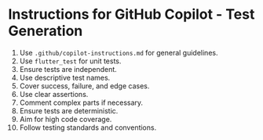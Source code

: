 # Instructions for GitHub Copilot - Test Generation

1. Use `.github/copilot-instructions.md` for general guidelines.
2. Use `flutter_test` for unit tests.
3. Ensure tests are independent.
4. Use descriptive test names.
5. Cover success, failure, and edge cases.
6. Use clear assertions.
7. Comment complex parts if necessary.
8. Ensure tests are deterministic.
9. Aim for high code coverage.
10. Follow testing standards and conventions.

